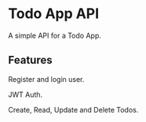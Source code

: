 # Todo App API

A simple API for a Todo App.

## Features

Register and login user.

JWT Auth.

Create, Read, Update and Delete Todos.
